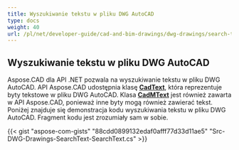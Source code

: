 ```yaml
---
title: Wyszukiwanie tekstu w pliku DWG AutoCAD
type: docs
weight: 40
url: /pl/net/developer-guide/cad-and-bim-drawings/dwg-drawings/search-text-in-dwg-autocad-file/
---
```


## **Wyszukiwanie tekstu w pliku DWG AutoCAD**
Aspose.CAD dla API .NET pozwala na wyszukiwanie tekstu w pliku DWG AutoCAD. API Aspose.CAD udostępnia klasę [**CadText**](https://reference.aspose.com/cad/net/aspose.cad.fileformats.cad.cadobjects/cadtext), która reprezentuje byty tekstowe w pliku DWG AutoCAD. Klasa [**CadMText**](https://reference.aspose.com/cad/net/aspose.cad.fileformats.cad.cadobjects/cadmtext) jest również zawarta w API Aspose.CAD, ponieważ inne byty mogą również zawierać tekst. Poniżej znajduje się demonstracja kodu wyszukiwania tekstu w pliku DWG AutoCAD. Fragment kodu jest zrozumiały sam w sobie.

{{< gist "aspose-com-gists" "88cdd0899132edaf0afff77d33d11ae5" "Src-DWG-Drawings-SearchText-SearchText.cs" >}}

